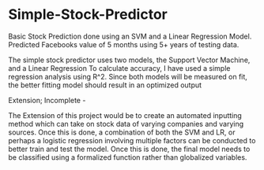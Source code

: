 # Simple-Stock-Predictor
Basic Stock Prediction done using an SVM and a Linear Regression Model. Predicted Facebooks value of 5 months using 5+ years of testing data.

The simple stock predictor uses two models, the Support Vector Machine, and a Linear Regression
To calculate accuracy, I have used a simple regression analysis using R^2.
Since both models will be measured on fit, the better fitting model should result in an optimized output

Extension; Incomplete -

The Extension of this project would be to create an automated inputting method which can take on stock data of varying companies and varying sources.
Once this is done, a combination of both the SVM and LR, or perhaps a logistic regression involving multiple factors can be conducted to better
train and test the model. Once this is done, the final model needs to be classified using a formalized function rather than globalized variables.
